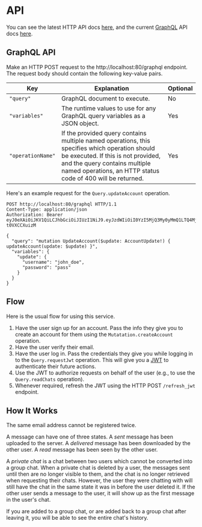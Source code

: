 # API

You can see the latest HTTP API docs [here](https://neelkamath.github.io/omni-chat/redoc-static.html), and the current [GraphQL](http://graphql.org) API docs [here](../src/main/resources/schema.graphql).

## GraphQL API

Make an HTTP POST request to the http://localhost:80/graphql endpoint. The request body should contain the following key-value pairs.

|Key|Explanation|Optional|
|---|---|---|
|`"query"`|GraphQL document to execute.|No|
|`"variables"`|The runtime values to use for any GraphQL query variables as a JSON object.|Yes|
|`"operationName"`|If the provided query contains multiple named operations, this specifies which operation should be executed. If this is not provided, and the query contains multiple named operations, an HTTP status code of 400 will be returned.|Yes|

Here's an example request for the `Query.updateAccount` operation.

```http request
POST http://localhost:80/graphql HTTP/1.1
Content-Type: application/json
Authorization: Bearer eyJ0eXAiOiJKV1QiLCJhbGciOiJIUzI1NiJ9.eyJzdWIiOiI0YzI5MjQ3My0yMmQ1LTQ4MjUtOGYzNS0xYWNhNDZjMGNmNTYiLCJhdWQiOiJvbW5pLWNoYXQiLCJpc3MiOiJodHRwOi8vYXV0aDo4MDgwIiwiZXhwIjoxNTg3NzA5OTQ4fQ.w_t9fGjYj_Nw569xG92NCEjmzZC95NP-t0VXCCXuizM

{
  "query": "mutation UpdateAccount($update: AccountUpdate!) { updateAccount(update: $update) }",
  "variables": {
    "update": {
      "username": "john_doe",
      "password": "pass"
    }
  }
}
```

## Flow

Here is the usual flow for using this service.
1. Have the user sign up for an account. Pass the info they give you to create an account for them using the `Mutatation.createAccount` operation.
1. Have the user verify their email.
1. Have the user log in. Pass the credentials they give you while logging in to the `Query.requestJwt` operation. This will give you a [JWT](https://jwt.io/) to authenticate their
  future actions.
1. Use the JWT to authorize requests on behalf of the user (e.g., to use the `Query.readChats` operation).
1. Whenever required, refresh the JWT using the HTTP POST `/refresh_jwt` endpoint.

## How It Works

The same email address cannot be registered twice.

A message can have one of three states. A _sent_ message has been uploaded to the server. A _delivered_ message has
been downloaded by the other user. A _read_ message has been seen by the other user.

A _private chat_ is a chat between two users which cannot be converted into a group chat. When a private chat is
deleted by a user, the messages sent until then are no longer visible to them, and the chat is no longer retrieved
when requesting their chats. However, the user they were chatting with will still have the chat in the same state it
was in before the user deleted it. If the other user sends a message to the user, it will show up as the first
message in the user's chat.

If you are added to a group chat, or are added back to a group chat after leaving it, you will be able to see the
entire chat's history.